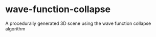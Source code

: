 # wave-function-collapse
A procedurally generated 3D scene using the wave function collapse algorithm
